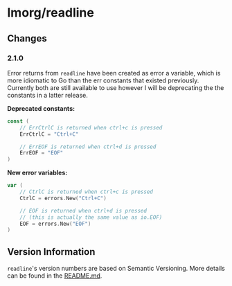 # lmorg/readline

## Changes

### 2.1.0

Error returns from `readline` have been created as error a variable, which is
more idiomatic to Go than the err constants that existed previously. Currently
both are still available to use however I will be deprecating the the constants
in a latter release.

**Deprecated constants:**
```go
const (
	// ErrCtrlC is returned when ctrl+c is pressed
	ErrCtrlC = "Ctrl+C"

	// ErrEOF is returned when ctrl+d is pressed
	ErrEOF = "EOF"
)
```

**New error variables:**
```go
var (
	// CtrlC is returned when ctrl+c is pressed
	CtrlC = errors.New("Ctrl+C")

	// EOF is returned when ctrl+d is pressed
	// (this is actually the same value as io.EOF)
	EOF = errors.New("EOF")
)
```

## Version Information

`readline`'s version numbers are based on Semantic Versioning. More details can
be found in the [README.md](README.md#version-information).